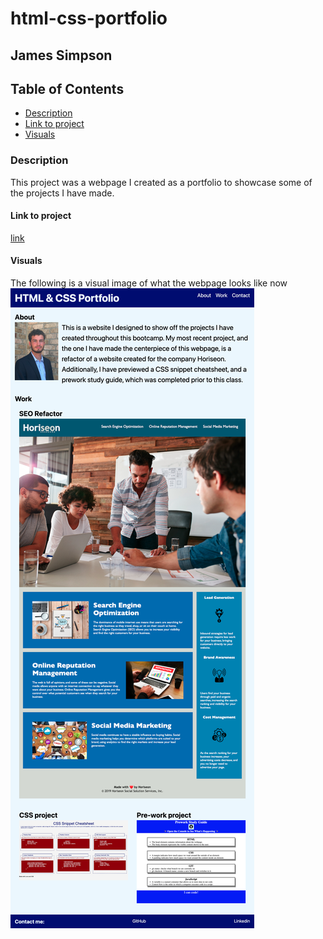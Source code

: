 # html-css-portfolio

## James Simpson

## Table of Contents
- [Description](#description)
- [Link to project](#link-to-project)
- [Visuals](#visuals)

### Description
This project was a webpage I created as a portfolio to showcase some of the projects I have made.

#### Link to project
[link](https://jsimps39.github.io/html-css-portfolio/)

#### Visuals
The following is a visual image of what the webpage looks like now
![Website](/html-css-portfolio_index.html%20(1).png)
